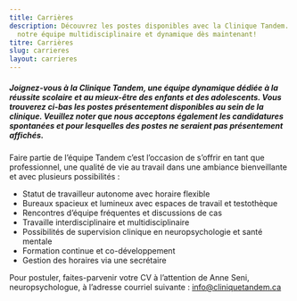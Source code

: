 ```yaml
---
title: Carrières
description: Découvrez les postes disponibles avec la Clinique Tandem. Joignez
  notre équipe multidisciplinaire et dynamique dès maintenant!
titre: Carrières
slug: carrieres
layout: carrieres
---
```

##### Joignez-vous à la Clinique Tandem, une équipe dynamique dédiée à la réussite scolaire et au mieux-être des enfants et des adolescents. Vous trouverez ci-bas les postes présentement disponibles au sein de la clinique. Veuillez noter que nous acceptons également les candidatures spontanées et pour lesquelles des postes ne seraient pas présentement affichés.

Faire partie de l’équipe Tandem c’est l’occasion de s’offrir en tant que professionnel, une qualité de vie au travail dans une ambiance bienveillante et avec plusieurs possibilités : 

* Statut de travailleur autonome avec horaire flexible
* Bureaux spacieux et lumineux avec espaces de travail et testothèque
* Rencontres d’équipe fréquentes et discussions de cas 
* Travaille interdisciplinaire et multidisciplinaire
* Possibilités de supervision clinique en neuropsychologie et santé mentale
* Formation continue et co-développement
* Gestion des horaires via une secrétaire

Pour postuler, faites-parvenir votre CV à l’attention de Anne Seni, neuropsychologue, à l’adresse courriel suivante : info@cliniquetandem.ca